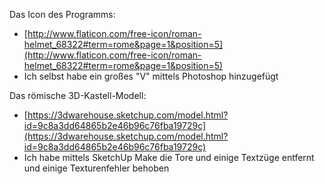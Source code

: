 Das Icon des Programms:<br>
 - [http://www.flaticon.com/free-icon/roman-helmet_68322#term=rome&page=1&position=5](http://www.flaticon.com/free-icon/roman-helmet_68322#term=rome&page=1&position=5)<br>
 - Ich selbst habe ein großes "V" mittels Photoshop hinzugefügt
 
Das römische 3D-Kastell-Modell:<br>
 - [https://3dwarehouse.sketchup.com/model.html?id=9c8a3dd64865b2e46b96c76fba19729c](https://3dwarehouse.sketchup.com/model.html?id=9c8a3dd64865b2e46b96c76fba19729c)<br>
 - Ich habe mittels SketchUp Make die Tore und einige Textzüge entfernt und einige Texturenfehler behoben
